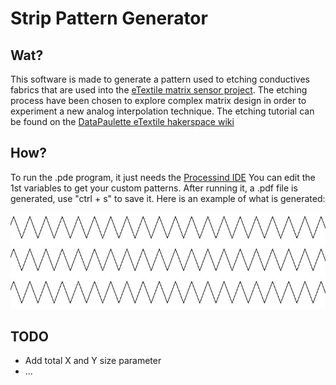 # Strip Pattern Generator

## Wat?

This software is made to generate a pattern used to etching conductives fabrics that are used into the [eTextile matrix sensor project](http://eTextile.org).
The etching process have been chosen to explore complex matrix design in order to experiment a new analog interpolation technique.
The etching tutorial can be found on the [DataPaulette eTextile hakerspace wiki](http://wiki.datapaulette.org/doku.php/atelier/documentation/materiautheque/materiaux/electronique_textile/connectique/circuits_souples)

## How?

To run the .pde program, it just needs the [Processind IDE](https://processing.org/download/)
You can edit the 1st variables to get your custom patterns.
After running it, a .pdf file is generated, use "ctrl + s" to save it.
Here is an example of what is generated:

![alt tag](example.jpg)

## TODO
 - Add total X and Y size parameter
 - ...

